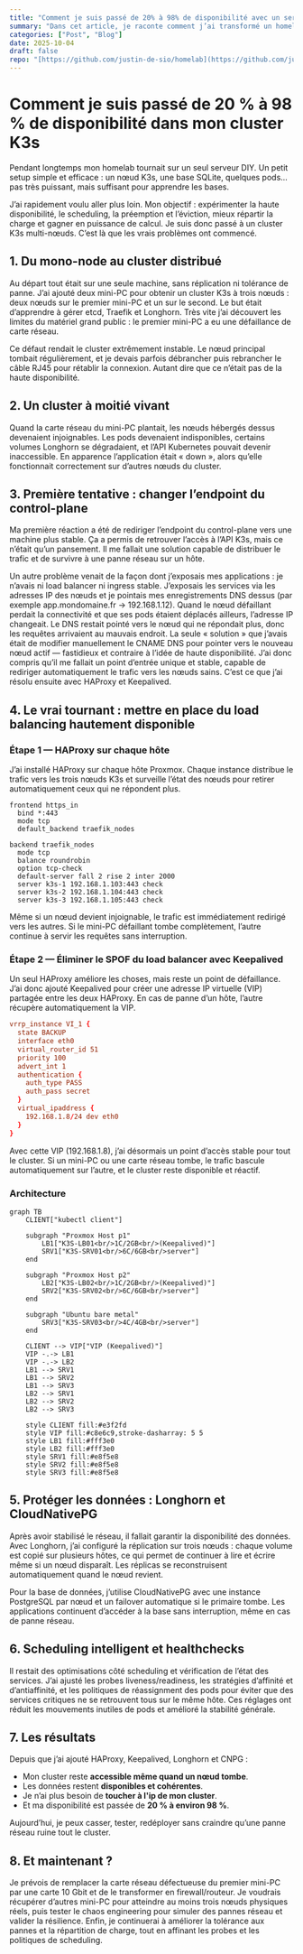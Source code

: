 ```yaml
---
title: "Comment je suis passé de 20% à 98% de disponibilité avec un serveur instable"
summary: "Dans cet article, je raconte comment j’ai transformé un homelab fragile en un cluster Kubernetes résilient grâce à HAProxy, Keepalived, Longhorn et CloudNativePG, en supprimant les points de défaillance et en automatisant la reprise après panne."
categories: ["Post", "Blog"]
date: 2025-10-04
draft: false
repo: "[https://github.com/justin-de-sio/homelab](https://github.com/justin-de-sio/homelab)"
---
```



# Comment je suis passé de 20 % à 98 % de disponibilité dans mon cluster K3s

Pendant longtemps mon homelab tournait sur un seul serveur DIY. Un petit setup simple et efficace : un nœud K3s, une base SQLite, quelques pods… pas très puissant, mais suffisant pour apprendre les bases.

J’ai rapidement voulu aller plus loin. Mon objectif : expérimenter la haute disponibilité, le scheduling, la préemption et l’éviction, mieux répartir la charge et gagner en puissance de calcul. Je suis donc passé à un cluster K3s multi-nœuds. C’est là que les vrais problèmes ont commencé.

## 1. Du mono-node au cluster distribué

Au départ tout était sur une seule machine, sans réplication ni tolérance de panne. J’ai ajouté deux mini-PC pour obtenir un cluster K3s à trois nœuds : deux nœuds sur le premier mini-PC et un sur le second. Le but était d’apprendre à gérer etcd, Traefik et Longhorn. Très vite j’ai découvert les limites du matériel grand public : le premier mini-PC a eu une défaillance de carte réseau.

Ce défaut rendait le cluster extrêmement instable. Le nœud principal tombait régulièrement, et je devais parfois débrancher puis rebrancher le câble RJ45 pour rétablir la connexion. Autant dire que ce n’était pas de la haute disponibilité.

## 2. Un cluster à moitié vivant

Quand la carte réseau du mini-PC plantait, les nœuds hébergés dessus devenaient injoignables. Les pods devenaient indisponibles, certains volumes Longhorn se dégradaient, et l’API Kubernetes pouvait devenir inaccessible. En apparence l’application était « down », alors qu’elle fonctionnait correctement sur d’autres nœuds du cluster.

## 3. Première tentative : changer l’endpoint du control-plane

Ma première réaction a été de rediriger l’endpoint du control-plane vers une machine plus stable. Ça a permis de retrouver l’accès à l’API K3s, mais ce n’était qu’un pansement. Il me fallait une solution capable de distribuer le trafic et de survivre à une panne réseau sur un hôte.

Un autre problème venait de la façon dont j’exposais mes applications : je n’avais ni load balancer ni ingress stable. J’exposais les services via les adresses IP des nœuds et je pointais mes enregistrements DNS dessus (par exemple app.mondomaine.fr → 192.168.1.12). Quand le nœud défaillant perdait la connectivité et que ses pods étaient déplacés ailleurs, l’adresse IP changeait. Le DNS restait pointé vers le nœud qui ne répondait plus, donc les requêtes arrivaient au mauvais endroit. La seule « solution » que j’avais était de modifier manuellement le CNAME DNS pour pointer vers le nouveau nœud actif — fastidieux et contraire à l’idée de haute disponibilité. J’ai donc compris qu’il me fallait un point d’entrée unique et stable, capable de rediriger automatiquement le trafic vers les nœuds sains. C’est ce que j’ai résolu ensuite avec HAProxy et Keepalived.

## 4. Le vrai tournant : mettre en place du load balancing hautement disponible

### Étape 1 — HAProxy sur chaque hôte

J’ai installé HAProxy sur chaque hôte Proxmox. Chaque instance distribue le trafic vers les trois nœuds K3s et surveille l’état des nœuds pour retirer automatiquement ceux qui ne répondent plus.

```haproxy
frontend https_in
  bind *:443
  mode tcp
  default_backend traefik_nodes

backend traefik_nodes
  mode tcp
  balance roundrobin
  option tcp-check
  default-server fall 2 rise 2 inter 2000
  server k3s-1 192.168.1.103:443 check
  server k3s-2 192.168.1.104:443 check
  server k3s-3 192.168.1.105:443 check
```

Même si un nœud devient injoignable, le trafic est immédiatement redirigé vers les autres. Si le mini-PC défaillant tombe complètement, l’autre continue à servir les requêtes sans interruption.

### Étape 2 — Éliminer le SPOF du load balancer avec Keepalived

Un seul HAProxy améliore les choses, mais reste un point de défaillance. J’ai donc ajouté Keepalived pour créer une adresse IP virtuelle (VIP) partagée entre les deux HAProxy. En cas de panne d’un hôte, l’autre récupère automatiquement la VIP.

```conf
vrrp_instance VI_1 {
  state BACKUP
  interface eth0
  virtual_router_id 51
  priority 100
  advert_int 1
  authentication {
    auth_type PASS
    auth_pass secret
  }
  virtual_ipaddress {
    192.168.1.8/24 dev eth0
  }
}
```

Avec cette VIP (192.168.1.8), j’ai désormais un point d’accès stable pour tout le cluster. Si un mini-PC ou une carte réseau tombe, le trafic bascule automatiquement sur l’autre, et le cluster reste disponible et réactif.

### Architecture

```mermaid
graph TB
    CLIENT["kubectl client"]
    
    subgraph "Proxmox Host p1"
        LB1["K3S-LB01<br/>1C/2GB<br/>(Keepalived)"]
        SRV1["K3S-SRV01<br/>6C/6GB<br/>server"]
    end
    
    subgraph "Proxmox Host p2"
        LB2["K3S-LB02<br/>1C/2GB<br/>(Keepalived)"]
        SRV2["K3S-SRV02<br/>6C/6GB<br/>server"]
    end

    subgraph "Ubuntu bare metal"
        SRV3["K3S-SRV03<br/>4C/4GB<br/>server"]
    end

    CLIENT --> VIP["VIP (Keepalived)"]
    VIP -.-> LB1
    VIP -.-> LB2
    LB1 --> SRV1
    LB1 --> SRV2
    LB1 --> SRV3
    LB2 --> SRV1
    LB2 --> SRV2
    LB2 --> SRV3

    style CLIENT fill:#e3f2fd
    style VIP fill:#c8e6c9,stroke-dasharray: 5 5
    style LB1 fill:#fff3e0
    style LB2 fill:#fff3e0
    style SRV1 fill:#e8f5e8
    style SRV2 fill:#e8f5e8
    style SRV3 fill:#e8f5e8
```

## 5. Protéger les données : Longhorn et CloudNativePG

Après avoir stabilisé le réseau, il fallait garantir la disponibilité des données. Avec Longhorn, j’ai configuré la réplication sur trois nœuds : chaque volume est copié sur plusieurs hôtes, ce qui permet de continuer à lire et écrire même si un nœud disparaît. Les réplicas se reconstruisent automatiquement quand le nœud revient.

Pour la base de données, j’utilise CloudNativePG avec une instance PostgreSQL par nœud et un failover automatique si le primaire tombe. Les applications continuent d’accéder à la base sans interruption, même en cas de panne réseau.

## 6. Scheduling intelligent et healthchecks

Il restait des optimisations côté scheduling et vérification de l’état des services. J’ai ajusté les probes liveness/readiness, les stratégies d’affinité et d’antiaffinité, et les politiques de réassignment des pods pour éviter que des services critiques ne se retrouvent tous sur le même hôte. Ces réglages ont réduit les mouvements inutiles de pods et amélioré la stabilité générale.

## 7. Les résultats

Depuis que j’ai ajouté HAProxy, Keepalived, Longhorn et CNPG : 
* Mon cluster reste **accessible même quand un nœud tombe**. 
* Les données restent **disponibles et cohérentes**. 
* Je n’ai plus besoin de **toucher à l'ip de mon cluster**. 
* Et ma disponibilité est passée de **20 % à environ 98 %**.

Aujourd’hui, je peux casser, tester, redéployer sans craindre qu’une panne réseau ruine tout le cluster.

## 8. Et maintenant ?

Je prévois de remplacer la carte réseau défectueuse du premier mini-PC par une carte 10 Gbit et de le transformer en firewall/routeur. Je voudrais récupérer d’autres mini-PC pour atteindre au moins trois nœuds physiques réels, puis tester le chaos engineering pour simuler des pannes réseau et valider la résilience. Enfin, je continuerai à améliorer la tolérance aux pannes et la répartition de charge, tout en affinant les probes et les politiques de scheduling.